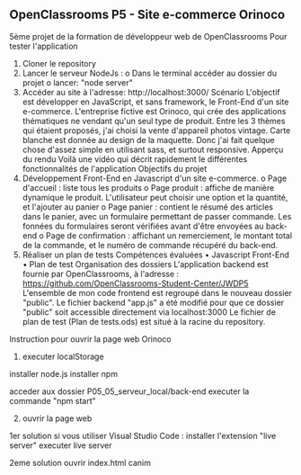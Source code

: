 ## OpenClassrooms P5 - Site e-commerce Orinoco



5ème projet de la formation de développeur web de OpenClassrooms
Pour tester l'application
1.	Cloner le repository
2.	Lancer le serveur NodeJs :
o	Dans le terminal accéder au dossier du projet
o	lancer: "node server"
3.	Accéder au site à l'adresse: http://localhost:3000/
Scénario
L'objectif est développer en JavaScript, et sans framework, le Front-End d'un site e-commerce.
L'entreprise fictive est Orinoco, qui crée des applications thématiques ne vendant qu'un seul type de produit. Entre les 3 thèmes qui étaient proposés, j'ai choisi la vente d'appareil photos vintage.
Carte blanche est donnée au design de la maquette. Donc j'ai fait quelque chose d'assez simple en utilisant sass, et surtout responsive.
Apperçu du rendu
Voilà une vidéo qui décrit rapidement le différentes fonctionnalités de l'application
Objectifs du projet
1.	Développement Front-End en Javascript d'un site e-commerce.
o	Page d'accueil : liste tous les produits
o	Page produit : affiche de manière dynamique le produit. L'utilisateur peut choisir une option et la quantité, et l'ajouter au panier
o	Page panier : contient le résumé des articles dans le panier, avec un formulaire permettant de passer commande. Les fonnées du formulaires seront vérifiées avant d'être envoyées au back-end
o	Page de confirmation : affichant un remerciement, le montant total de la commande, et le numéro de commande récupéré du back-end.
2.	Réaliser un plan de tests
Compétences évaluées
•	Javascript Front-End
•	Plan de test
Organisation des dossiers
L'application backend est fournie par OpenClassrooms, à l'adresse : https://github.com/OpenClassrooms-Student-Center/JWDP5
L'ensemble de mon code frontend est regroupé dans le nouveau dossier "public".
Le fichier backend "app.js" a été modifié pour que ce dossier "public" soit accessible directement via localhost:3000
Le fichier de plan de test (Plan de tests.ods) est situé à la racine du repository.




Instruction pour ouvrir la page web Orinoco

1) executer localStorage

installer node.js
installer npm

acceder aux dossier  P05_05_serveur_local/back-end
executer la commande "npm start"

2) ouvrir la page web

1er solution
si vous utiliser Visual Studio Code : installer l'extension "live server"
executer live server

2eme solution
ouvrir index.html
canim

